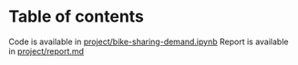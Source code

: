 # Table of contents

Code is available in [project/bike-sharing-demand.ipynb](project/bike-sharing-demand.ipynb)
Report is available in [project/report.md](project/report.md)